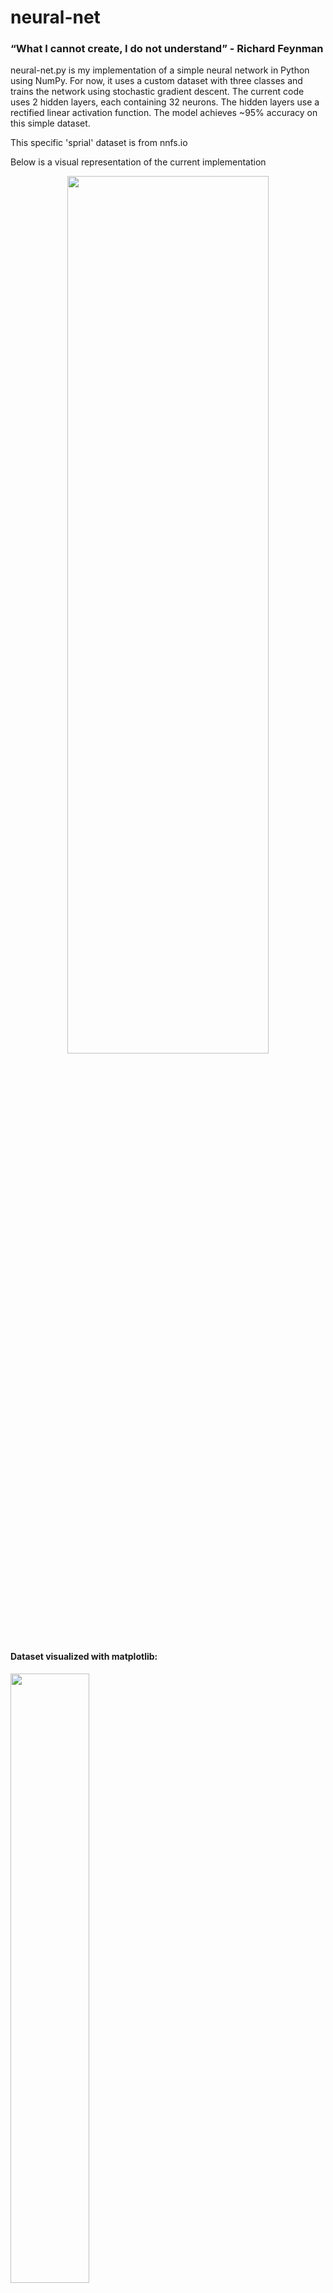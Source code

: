 # neural-net

### “What I cannot create, I do not understand” - Richard Feynman

neural-net.py is my implementation of a simple neural network in Python using NumPy. For now, it uses a custom dataset with three classes and trains the network using stochastic gradient descent. The current code uses 2 hidden layers, each containing 32 neurons. The hidden layers use a rectified linear activation function. The model achieves ~95% accuracy on this simple dataset.

This specific 'sprial' dataset is from nnfs.io

Below is a visual representation of the current implementation

<p align="center" text-align="center">
  <img src="https://user-images.githubusercontent.com/36122439/234676555-cee15993-a8d6-4d6e-b3ee-8b98079f25d4.png" width=80% height=60%>
</p>

#### Dataset visualized with matplotlib:

<img src="https://user-images.githubusercontent.com/36122439/234508366-74f5fcf1-9d98-4fee-aacb-b7ecdada94c1.png" width=50% height=50%>


#### Example output after 10,000 cycles (cycle number, accuracy, loss, learning rate):
<img src="https://user-images.githubusercontent.com/36122439/234675149-719dfeab-ed2b-461a-a3a6-1cf601d42e1e.png" width=50% height=50%>

#### Model's predictions visualized (where green is a correct prediction):
<img src="https://user-images.githubusercontent.com/36122439/234675335-8716ff46-e338-4bc4-9eb1-e106901cb8ae.png" width=50% height=50%>
 

